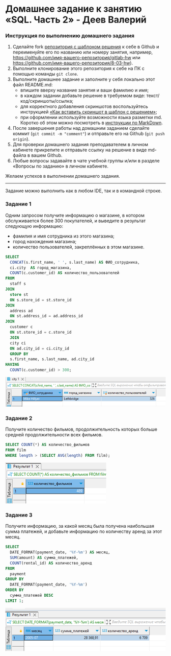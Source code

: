 # Домашнее задание к занятию «SQL. Часть 2» - Деев Валерий

### Инструкция по выполнению домашнего задания

1. Сделайте fork [репозитория c шаблоном решения](https://github.com/netology-code/sys-pattern-homework) к себе в Github и переименуйте его по названию или номеру занятия, например, https://github.com/имя-вашего-репозитория/gitlab-hw или https://github.com/имя-вашего-репозитория/8-03-hw).
2. Выполните клонирование этого репозитория к себе на ПК с помощью команды `git clone`.
3. Выполните домашнее задание и заполните у себя локально этот файл README.md:
   - впишите вверху название занятия и ваши фамилию и имя;
   - в каждом задании добавьте решение в требуемом виде: текст/код/скриншоты/ссылка;
   - для корректного добавления скриншотов воспользуйтесь инструкцией [«Как вставить скриншот в шаблон с решением»](https://github.com/netology-code/sys-pattern-homework/blob/main/screen-instruction.md);
   - при оформлении используйте возможности языка разметки md. Коротко об этом можно посмотреть в [инструкции по MarkDown](https://github.com/netology-code/sys-pattern-homework/blob/main/md-instruction.md).
4. После завершения работы над домашним заданием сделайте коммит (`git commit -m "comment"`) и отправьте его на Github (`git push origin`).
5. Для проверки домашнего задания преподавателем в личном кабинете прикрепите и отправьте ссылку на решение в виде md-файла в вашем Github.
6. Любые вопросы задавайте в чате учебной группы и/или в разделе «Вопросы по заданию» в личном кабинете.

Желаем успехов в выполнении домашнего задания.

---

Задание можно выполнить как в любом IDE, так и в командной строке.

### Задание 1

Одним запросом получите информацию о магазине, в котором обслуживается более 300 покупателей, и выведите в результат следующую информацию: 
- фамилия и имя сотрудника из этого магазина;
- город нахождения магазина;
- количество пользователей, закреплённых в этом магазине.

```sql
SELECT
  CONCAT(s.first_name, ' ', s.last_name) AS ФИО_сотрудника,
  ci.city  AS город_магазина,
  COUNT(c.customer_id) AS количество_пользователей
FROM
  staff s
JOIN
  store st
  ON s.store_id = st.store_id
JOIN
  address ad
  ON st.address_id = ad.address_id
JOIN
  customer c
  ON st.store_id = c.store_id
  JOIN
  city ci
  ON ad.city_id = ci.city_id
  GROUP BY
  s.first_name, s.last_name, ad.city_id
HAVING
  COUNT(c.customer_id) > 300;
```

![Alt текст](https://github.com/KrasavaXR/Netologi/blob/main/12.4.1.png)

### Задание 2

Получите количество фильмов, продолжительность которых больше средней продолжительности всех фильмов.

```sql
SELECT COUNT(*) AS количество_фильмов
FROM film
WHERE length > (SELECT AVG(length) FROM film);
```

![Alt текст](https://github.com/KrasavaXR/Netologi/blob/main/12.4.2.png)

### Задание 3

Получите информацию, за какой месяц была получена наибольшая сумма платежей, и добавьте информацию по количеству аренд за этот месяц.

```sql
SELECT
  DATE_FORMAT(payment_date, '%Y-%m') AS месяц,
  SUM(amount) AS сумма_платежей,
  COUNT(rental_id) AS количество_аренд
FROM
  payment
GROUP BY
  DATE_FORMAT(payment_date, '%Y-%m')
ORDER BY
  сумма_платежей DESC
LIMIT 1;
```

![Alt текст](https://github.com/KrasavaXR/Netologi/blob/main/12.4.3.png)
